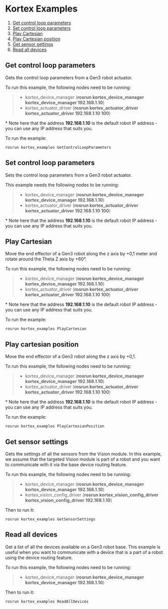 <!-- 
* KINOVA (R) KORTEX (TM)
*
* Copyright (c) 2018 Kinova inc. All rights reserved.
*
* This software may be modified and distributed 
* under the terms of the BSD 3-Clause license. 
*
* Refer to the LICENSE file for details.
*
* -->

# Kortex Examples

<!-- MarkdownTOC -->

1. [Get control loop parameters](#get-control-loop-parameters)
1. [Set control loop parameters](#set-control-loop-parameters)
1. [Play Cartesian](#play-cartesian)
1. [Play Cartesian position](#play-cartesian-position)
1. [Get sensor settings](#get-sensor-settings)
1. [Read all devices](#read-all-devices)

<!-- /MarkdownTOC -->


<a id="get-control-loop-parameters"></a>
## Get control loop parameters
<p>
Gets the control loop parameters from a Gen3 robot actuator. 
</p>

To run this example, the following nodes need to be running:
> - kortex\_device\_manager (**rosrun kortex\_device\_manager kortex\_device\_manager 192.168.1.10**)
> - kortex\_actuator\_driver (**rosrun kortex\_actuator\_driver kortex\_actuator\_driver 192.168.1.10 100**)

\* Note here that the address **192.168.1.10** is the default robot IP address - you can use any IP address that suits you.

To run the example:

<code>rosrun kortex_examples GetControlLoopParameters</code>

<a id="set-control-loop-parameters"></a>
## Set control loop parameters
<p>
Sets the control loop parameters from a Gen3 robot actuator. 
</p>

This example needs the following nodes to be running:
> - kortex\_device\_manager (**rosrun kortex\_device\_manager kortex\_device\_manager 192.168.1.10**)
> - kortex\_actuator\_driver (**rosrun kortex\_actuator\_driver kortex\_actuator\_driver 192.168.1.10 100**)

\* Note here that the address **192.168.1.10** is the default robot IP address - you can use any IP address that suits you.

<a id="play-cartesian"></a>
## Play Cartesian
<p>
Move the end effector of a Gen3 robot along the z axis by +0,1 meter and rotate around the Theta Z axis by +60°. 
</p>

To run this example, the following nodes need to be running:
> - kortex\_device\_manager (**rosrun kortex\_device\_manager kortex\_device\_manager 192.168.1.10**)
> - kortex\_actuator\_driver (**rosrun kortex\_actuator\_driver kortex\_actuator\_driver 192.168.1.10 100**)

\* Note here that the address **192.168.1.10** is the default robot IP address - you can use any IP address that suits you.

To run the example:

<code>rosrun kortex_examples PlayCartesian</code>

<a id="play-cartesian-position"></a>
## Play cartesian position

<p>
Move the end effector of a Gen3 robot along the z axis by +0,1. 
</p>

To run this example, the following nodes need to be running:
> - kortex\_device\_manager (**rosrun kortex\_device\_manager kortex\_device\_manager 192.168.1.10**)
> - kortex\_actuator\_driver (**rosrun kortex\_actuator\_driver kortex\_actuator\_driver 192.168.1.10 100**)

\* Note here that the address **192.168.1.10** is the default robot IP address - you can use any IP address that suits you.

To run the example:

<code>rosrun kortex_examples PlayCartesianPosition</code>

<a id="get-sensor-settings"></a>
## Get sensor settings
<p>
	Gets the settings of all the sensors from the Vision module. In this example, we assume that the targeted Vision module is part of a robot and you want to communicate with it via the base device routing feature.
</p>

To run this example, the following nodes need to be running:
> - kortex\_device\_manager (**rosrun kortex\_device\_manager kortex\_device\_manager 192.168.1.10**)
> - kortex\_vision\_config\_driver (**rosrun kortex\_vision\_config\_driver kortex\_vision\_config\_driver 192.168.1.10**)

Then to run it:

<code>rosrun kortex_examples GetSensorSettings</code>

<a id="read-all-devices"></a>
## Read all devices
<p>
	Get a list of all the devices available on a Gen3 robot base. This example is useful when you want to communicate with a device that is a part of a robot using the device routing feature.
</p>

To run this example, the following nodes need to be running:
> - kortex\_device\_manager (**rosrun kortex\_device\_manager kortex\_device\_manager 192.168.1.10**)

Then to run it:

<code>rosrun kortex_examples ReadAllDevices</code>


